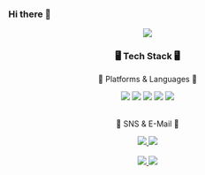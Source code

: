 ### Hi there 👋
<div align=center>
        <img src="https://capsule-render.vercel.app/api?type=transparent&text=[Hyung%20gun%20Gihub]&animation=twinkling&fontSize=90&fontColor=d6ace6" />

</div>
<div align=center>
        <h3>🖥️ Tech Stack 🖥️</h3>
        <p>📖 Platforms & Languages 📖</p>
</div>
<div align="center">
        <img src="https://img.shields.io/badge/Java-007396?style=flat&logo=Conda-Forge&logoColor=white" />
        <img src="https://img.shields.io/badge/C++-00599C?style=flat&logo=cplusplus&logoColor=white" />
        <img src="https://img.shields.io/badge/C-A8B9CC?style=flat&logo=c&logoColor=white" />
        <img src="https://img.shields.io/badge/Python-3776AB?style=flat&logo=python&logoColor=white" />
        <img src="https://img.shields.io/badge/NFC-D20A0A?style=flat&logo=nfc&logoColor=white" />
</div>
<br>
<div align=center>
        <p>🪪 SNS & E-Mail 🪪</p>
</div>
<div align=center>
        <a href="mailto::kkkne1017@naver.com">
                <img src="https://img.shields.io/badge/Mail-30B980?style=flat&logo=Gmail&logoColor=white" />
        </a>
        <a href="https://betteree.tistory.com/">
                <img src="https://img.shields.io/badge/Tistroy-000000?style=flat&logo=tistory&logoColor=white" />

</div>
<div align=center>
        <br>
<img src="https://github-readme-stats.vercel.app/api/top-langs/?username=betteree&layout=compact">
<img src="https://github-readme-stats.vercel.app/api?username=betteree&show_icons=true">

